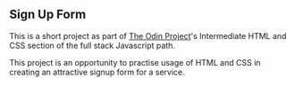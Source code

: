 ## Sign Up Form

This is a short project as part of [The Odin Project](https://www.theodinproject.com/lessons/node-path-intermediate-html-and-css-sign-up-form)'s Intermediate HTML and CSS section of the full stack Javascript path.

This project is an opportunity to practise usage of HTML and CSS in creating an attractive signup form for a service.
